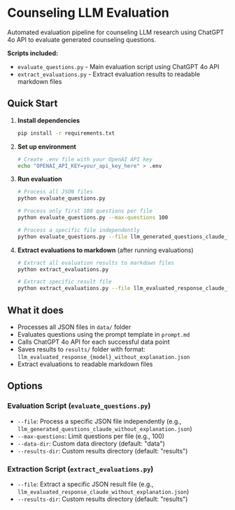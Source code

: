 # Counseling LLM Evaluation

Automated evaluation pipeline for counseling LLM research using ChatGPT 4o API to evaluate generated counseling questions.

**Scripts included:**
- `evaluate_questions.py` - Main evaluation script using ChatGPT 4o API
- `extract_evaluations.py` - Extract evaluation results to readable markdown files

## Quick Start

1. **Install dependencies**
   ```bash
   pip install -r requirements.txt
   ```

2. **Set up environment**
   ```bash
   # Create .env file with your OpenAI API key
   echo "OPENAI_API_KEY=your_api_key_here" > .env
   ```

3. **Run evaluation**
   ```bash
   # Process all JSON files
   python evaluate_questions.py

   # Process only first 100 questions per file
   python evaluate_questions.py --max-questions 100

   # Process a specific file independently
   python evaluate_questions.py --file llm_generated_questions_claude_without_explanation.json
   ```

4. **Extract evaluations to markdown** (after running evaluations)
   ```bash
   # Extract all evaluation results to markdown files
   python extract_evaluations.py

   # Extract specific result file
   python extract_evaluations.py --file llm_evaluated_response_claude_without_explanation.json
   ```

## What it does

- Processes all JSON files in `data/` folder
- Evaluates questions using the prompt template in `prompt.md`
- Calls ChatGPT 4o API for each successful data point
- Saves results to `results/` folder with format: `llm_evaluated_response_{model}_without_explanation.json`
- Extract evaluations to readable markdown files

## Options

### Evaluation Script (`evaluate_questions.py`)
- `--file`: Process a specific JSON file independently (e.g., `llm_generated_questions_claude_without_explanation.json`)
- `--max-questions`: Limit questions per file (e.g., 100)
- `--data-dir`: Custom data directory (default: "data")
- `--results-dir`: Custom results directory (default: "results")

### Extraction Script (`extract_evaluations.py`)
- `--file`: Extract a specific JSON result file (e.g., `llm_evaluated_response_claude_without_explanation.json`)
- `--results-dir`: Custom results directory (default: "results")